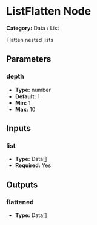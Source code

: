 
# ListFlatten Node

**Category:** Data / List

Flatten nested lists

## Parameters


### depth
- **Type:** number
- **Default:** 1
- **Min:** 1
- **Max:** 10



## Inputs


### list
- **Type:** Data[]
- **Required:** Yes



## Outputs


### flattened
- **Type:** Data[]




